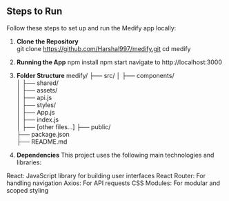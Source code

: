 ## Steps to Run

Follow these steps to set up and run the Medify app locally:

1. **Clone the Repository**  
   git clone https://github.com/Harshal997/medify.git
   cd medify

2. **Running the App** 
    npm install
    npm start
    navigate to http://localhost:3000
    
3. **Folder Structure** 
    medify/
    ├── src/
    │   ├── components/        
    │   ├── shared/            
    │   ├── assets/            
    │   ├── api.js            
    │   ├── styles/            
    │   ├── App.js           
    │   ├── index.js          
    │   ├── [other files...]
    ├── public/               
    ├── package.json           
    ├── README.md          

4. **Dependencies** 
    This project uses the following main technologies and libraries:

React: JavaScript library for building user interfaces
React Router: For handling navigation
Axios: For API requests
CSS Modules: For modular and scoped styling